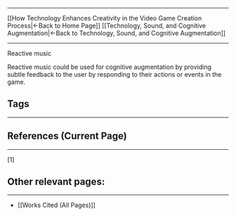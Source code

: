 ___
[[How Technology Enhances Creativity in the Video Game Creation Process|←Back to Home Page]]
[[Technology, Sound, and Cognitive Augmentation|←Back to Technology, Sound, and Cognitive Augmentation]]
____

Reactive music

Reactive music could be used for cognitive augmentation by providing subtle feedback to the user by responding to their actions or events in the game. 

## Tags
_____

## References (Current Page)
____
[1] 

## Other relevant pages:
_____
- [[Works Cited (All Pages)]] 